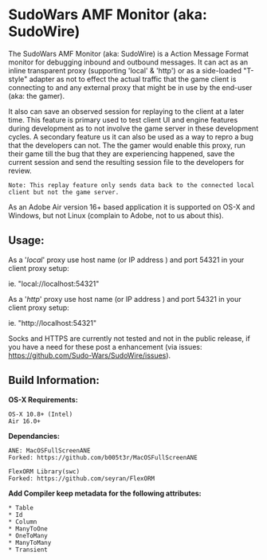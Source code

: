 # SudoWars AMF Monitor (aka: SudoWire)

The SudoWars AMF Monitor (aka: SudoWire) is a Action Message Format monitor for debugging inbound and outbound messages. It can act as an inline transparent proxy (supporting 'local' & 'http') or as a side-loaded "T-style" adapter as not to effect the actual traffic that the game client is connecting to and any external proxy that might be in use by the end-user (aka: the gamer).

It also can save an observed session for replaying to the client at a later time. This feature is primary used to test client UI and engine features during development as to not involve the game server in these development cycles. A secondary feature us it can also be used as a way to repro a bug that the developers can not. The the gamer would enable this proxy, run their game till the bug that they are experiencing happened, save the current session and send the resulting session file to the developers for review.

    Note: This replay feature only sends data back to the connected local client but not the game server.

As an Adobe Air version 16+ based application it is supported on OS-X and Windows, but not Linux (complain to Adobe, not to us about this).

## Usage:

As a '*local*' proxy use host name (or IP address ) and port 54321 in your client proxy setup:

ie. "local://localhost:54321"

As a '*http*' proxy use host name (or IP address ) and port 54321 in your client proxy setup:

ie. "http://localhost:54321"

Socks and HTTPS are currently not tested and not in the public release, if you have a need for these post a enhancement (via issues: https://github.com/Sudo-Wars/SudoWire/issues).

## Build Information:

**OS-X Requirements:**

    OS-X 10.8+ (Intel)
	Air 16.0+ 
	
**Dependancies:**

	ANE: MacOSFullScreenANE
	Forked: https://github.com/b005t3r/MacOSFullScreenANE
	
	FlexORM Library(swc)
	Forked: https://github.com/seyran/FlexORM
	 
**Add Compiler keep metadata for the following attributes:**

	* Table
	* Id
	* Column
	* ManyToOne
	* OneToMany
	* ManyToMany
	* Transient


